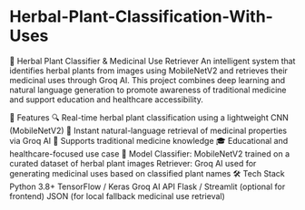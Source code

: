 # Herbal-Plant-Classification-With-Uses

🌿 Herbal Plant Classifier & Medicinal Use Retriever
An intelligent system that identifies herbal plants from images using MobileNetV2 and retrieves their medicinal uses through Groq AI. This project combines deep learning and natural language generation to promote awareness of traditional medicine and support education and healthcare accessibility.

🚀 Features
🔍 Real-time herbal plant classification using a lightweight CNN (MobileNetV2)
💬 Instant natural-language retrieval of medicinal properties via Groq AI
🌱 Supports traditional medicine knowledge
🎓 Educational and healthcare-focused use case
🧠 Model
Classifier: MobileNetV2 trained on a curated dataset of herbal plant images
Retriever: Groq AI used for generating medicinal uses based on classified plant names
🛠️ Tech Stack
Python 3.8+
TensorFlow / Keras
Groq AI API
Flask / Streamlit (optional for frontend)
JSON (for local fallback medicinal use retrieval)
